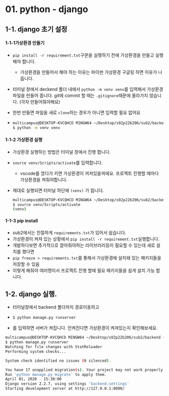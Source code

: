 # 01. python - django

## 1-1. django 초기 설정

#### 1-1-1가상환경 만들기

- `pip install -r requirement.txt`구문을 실행하기 전에 가상환경을 만들고 실행해야 합니다.

  - 가상환경을 만들어서 해야 하는 이유는 파이썬 가상환경 구글링 하면 이유가 나옵니다. 

- 터미널 창에서 deckend 폴더 내에서 `python -m venv venv`를 입력해서 가상환경 파일을 만들어 줍니다. git에 commit 할 때는 `.gitignore`때문에 올라가지 않습니다. (각자 만들어줘야해요)

- 한번 만들면 파일을 새로 `clone`하는 경우가 아니면 입력할 필요 없어요

- ```bash
  multicampus@DESKTOP-KVCQHCD MINGW64 ~/Desktop/s02p22b206/sub2/backend
  $ python -m venv venv
  ```

#### 1-1-2 가상환경 실행

- 가상환경 실행하는 방법은  터미널 창에서 진행 합니다. 

- `source venv/Scripts/activate`를 입력합니다.

  - vscode를 껐다가 키면 가상환경이 꺼져있을꺼에요. 프로젝트 진행할 때마다 가상환경을 켜줘야합니다. 

- 제대로 실행되면 터미널 하단에 `(venv)` 가 뜹니다.

  ```bash
  multicampus@DESKTOP-KVCQHCD MINGW64 ~/Desktop/s02p22b206/sub2/backend (dev/feature/woo)
  $ source venv/Scripts/activate
  (venv)
  ```

#### 1-1-3 pip install

- sub2에서는 친절하게 `requirements.txt`가 있어서 쉽습니다.
- 가상환경이 켜져 있는 상황에서 `pip install -r requirement.txt`실행합니다. 
- 개발하다보면 추가적으로 깔아줘야하는 라이브러리등이 필요할 수 있는데 새로 설치를 했다면 
- `pip freeze > requirements.txt`를 통해서 가상환경에 설치돼 있는 패키지들을 저장할 수 있음
- 이렇게 해줘야 여러명이서 프로젝트 진행 할때 필요 패키지들을 쉽게 설치 가능 합니다.

## 1-2. django 실행.

- 터미널창에서 backend 폴더까지 경로이동하고

- ```bash
  $ python manage.py runserver
  ```

- 를 입력하면 서버가 켜집니다. 안켜진다면 가상환경이 켜져있는지 확인해보세요.

```bash
multicampus@DESKTOP-KVCQHCD MINGW64 ~/Desktop/s02p22b206/sub2/backend (dev/feature/woo)
$ python manage.py runserver
Watching for file changes with StatReloader
Performing system checks...

System check identified no issues (0 silenced).

You have 17 unapplied migration(s). Your project may not work properly until you apply the migrations for app(s): admin, auth, contenttypes, sessions.
Run 'python manage.py migrate' to apply them.
April 01, 2020 - 15:30:00
Django version 2.2.7, using settings 'backend.settings'
Starting development server at http://127.0.0.1:8000/
```

